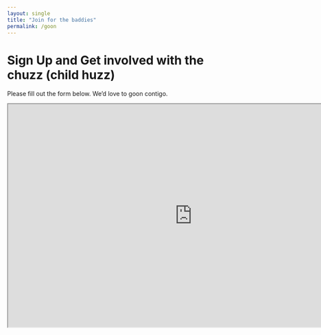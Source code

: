 ```yaml
---
layout: single
title: "Join for the baddies"
permalink: /goon
---
```


# Sign Up and Get involved with the chuzz (child huzz)

Please fill out the form below. We’d love to goon contigo.

<iframe src="https://docs.google.com/forms/d/e/1FAIpQLSeVhOC2mg6lN_B7ytpcA4vClvMhpWvvlOPqvSRuBLSG21zZFw/viewform?embedded=true" width="858" height="520" frameborder="1" marginheight="0" marginwidth="0">Loading…</iframe>
